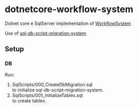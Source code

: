 # dotnetcore-workflow-system
Dotnet core e SqlServer implementation of [WorkflowSystem](https://github.com/Magicianred/WorkflowSystem)  

Use of [sql-db-script-migration-system](https://github.com/Magicianred/sqlserver-db-script-migration-system)  

## Setup

### DB
Run:  
1. SqlScripts/000_CreateDbMigration.sql  
    to initialize sql-db-script-migration-system.
2. SqlScripts/001_InitializeTables.sql  
    to create tables.

